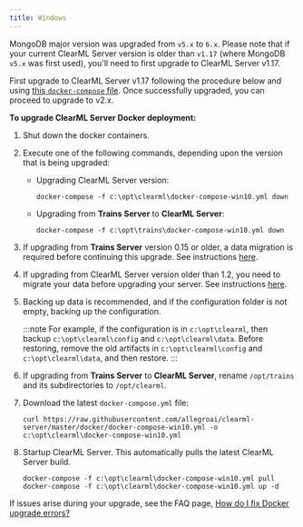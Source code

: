 ```yaml
---
title: Windows
---
```


<Collapsible title="Important: Upgrading to v2.x from v1.16.0 or older" type="info">

MongoDB major version was upgraded from `v5.x` to `6.x`. Please note that if your current ClearML Server version is older than 
`v1.17` (where MongoDB `v5.x` was first used), you'll need to first upgrade to ClearML Server v1.17.

First upgrade to ClearML Server v1.17 following the procedure below and using [this `docker-compose` file](https://github.com/allegroai/clearml-server/blob/2976ce69cc91550a3614996e8a8d8cd799af2efd/upgrade/1_17_to_2_0/docker-compose-win10.yml). Once successfully upgraded, 
you can proceed to upgrade to v2.x. 

</Collapsible>

**To upgrade ClearML Server Docker deployment:**

1. Shut down the docker containers. 
   
1. Execute one of the following commands, depending upon the version that is being upgraded:
   
   * Upgrading ClearML Server version:

      ```
      docker-compose -f c:\opt\clearml\docker-compose-win10.yml down
      ```
     
   * Upgrading from **Trains Server** to **ClearML Server**:

      ```
      docker-compose -f c:\opt\trains\docker-compose-win10.yml down
      ```
       
1. If upgrading from **Trains Server** version 0.15 or older, a data migration is required before continuing this upgrade. See instructions [here](clearml_server_es7_migration.md).

1. If upgrading from ClearML Server version older than 1.2, you need to migrate your data before upgrading your server. See instructions [here](clearml_server_mongo44_migration.md).

1. Backing up data is recommended, and if the configuration folder is not empty, backing up the configuration.
 
    :::note
    For example, if the configuration is in ``c:\opt\clearml``, then backup ``c:\opt\clearml\config`` and ``c:\opt\clearml\data``. 
    Before restoring, remove the old artifacts in ``c:\opt\clearml\config`` and ``c:\opt\clearml\data``, and then restore. 
    :::
   
1. If upgrading from **Trains Server** to **ClearML Server**, rename `/opt/trains` and its subdirectories to `/opt/clearml`.

1. Download the latest `docker-compose.yml` file:

   ```  
   curl https://raw.githubusercontent.com/allegroai/clearml-server/master/docker/docker-compose-win10.yml -o c:\opt\clearml\docker-compose-win10.yml
   ```
        
1. Startup ClearML Server. This automatically pulls the latest ClearML Server build.
        
   ```   
   docker-compose -f c:\opt\clearml\docker-compose-win10.yml pull
   docker-compose -f c:\opt\clearml\docker-compose-win10.yml up -d
   ```
   
If issues arise during your upgrade, see the FAQ page, [How do I fix Docker upgrade errors?](../faq.md#common-docker-upgrade-errors)
